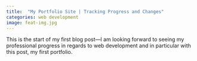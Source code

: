 ```yaml
---
title:  "My Portfolio Site | Tracking Progress and Changes"
categories: web development 
image: feat-img.jpg
---
```


This is the start of my first blog post&mdash;I am looking forward to seeing my professional progress in regards to web development and in particular with this post, my first portfolio.  
